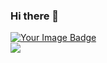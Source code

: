 ### Hi there 👋

<!--
**Ashraf-Toubar/Ashraf-Toubar** is a ✨ _special_ ✨ repository because its `README.md` (this file) appears on your GitHub profile.

Here are some ideas to get you started:

- 🔭 I’m currently working on ...
- 🌱 I’m currently learning ...
- 👯 I’m looking to collaborate on ...
- 🤔 I’m looking for help with ...
- 💬 Ask me about ...
- 📫 How to reach me: ...
- 😄 Pronouns: ...
- ⚡ Fun fact: ...
-->
<a href="https://tryhackme.com/p/ATOUBAR" target="blank">
        <img src="https://tryhackme-badges.s3.amazonaws.com/ATOUBAR.png" alt="Your Image Badge" /></a>
<br>
<a href="https://www.codewars.com/users/Ashraf-Toubar">
<img src="https://www.codewars.com/users/Ashraf-Toubar/badges/large"></a>


